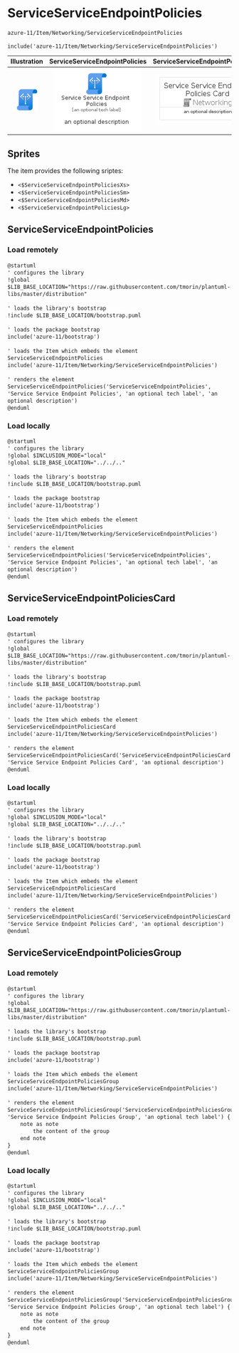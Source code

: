 # ServiceServiceEndpointPolicies


```text
azure-11/Item/Networking/ServiceServiceEndpointPolicies
```

```text
include('azure-11/Item/Networking/ServiceServiceEndpointPolicies')
```



| Illustration | ServiceServiceEndpointPolicies | ServiceServiceEndpointPoliciesCard | ServiceServiceEndpointPoliciesGroup |
| :---: | :---: | :---: | :---: |
| ![illustration for Illustration](../../../azure-11/Item/Networking/ServiceServiceEndpointPolicies.png) | ![illustration for ServiceServiceEndpointPolicies](../../../azure-11/Item/Networking/ServiceServiceEndpointPolicies.Local.png) | ![illustration for ServiceServiceEndpointPoliciesCard](../../../azure-11/Item/Networking/ServiceServiceEndpointPoliciesCard.Local.png) | ![illustration for ServiceServiceEndpointPoliciesGroup](../../../azure-11/Item/Networking/ServiceServiceEndpointPoliciesGroup.Local.png) |



## Sprites
The item provides the following sriptes:

- `<$ServiceServiceEndpointPoliciesXs>`
- `<$ServiceServiceEndpointPoliciesSm>`
- `<$ServiceServiceEndpointPoliciesMd>`
- `<$ServiceServiceEndpointPoliciesLg>`





## ServiceServiceEndpointPolicies

### Load remotely
```plantuml
@startuml
' configures the library
!global $LIB_BASE_LOCATION="https://raw.githubusercontent.com/tmorin/plantuml-libs/master/distribution"

' loads the library's bootstrap
!include $LIB_BASE_LOCATION/bootstrap.puml

' loads the package bootstrap
include('azure-11/bootstrap')

' loads the Item which embeds the element ServiceServiceEndpointPolicies
include('azure-11/Item/Networking/ServiceServiceEndpointPolicies')

' renders the element
ServiceServiceEndpointPolicies('ServiceServiceEndpointPolicies', 'Service Service Endpoint Policies', 'an optional tech label', 'an optional description')
@enduml
```

### Load locally
```plantuml
@startuml
' configures the library
!global $INCLUSION_MODE="local"
!global $LIB_BASE_LOCATION="../../.."

' loads the library's bootstrap
!include $LIB_BASE_LOCATION/bootstrap.puml

' loads the package bootstrap
include('azure-11/bootstrap')

' loads the Item which embeds the element ServiceServiceEndpointPolicies
include('azure-11/Item/Networking/ServiceServiceEndpointPolicies')

' renders the element
ServiceServiceEndpointPolicies('ServiceServiceEndpointPolicies', 'Service Service Endpoint Policies', 'an optional tech label', 'an optional description')
@enduml
```

## ServiceServiceEndpointPoliciesCard

### Load remotely
```plantuml
@startuml
' configures the library
!global $LIB_BASE_LOCATION="https://raw.githubusercontent.com/tmorin/plantuml-libs/master/distribution"

' loads the library's bootstrap
!include $LIB_BASE_LOCATION/bootstrap.puml

' loads the package bootstrap
include('azure-11/bootstrap')

' loads the Item which embeds the element ServiceServiceEndpointPoliciesCard
include('azure-11/Item/Networking/ServiceServiceEndpointPolicies')

' renders the element
ServiceServiceEndpointPoliciesCard('ServiceServiceEndpointPoliciesCard', 'Service Service Endpoint Policies Card', 'an optional description')
@enduml
```

### Load locally
```plantuml
@startuml
' configures the library
!global $INCLUSION_MODE="local"
!global $LIB_BASE_LOCATION="../../.."

' loads the library's bootstrap
!include $LIB_BASE_LOCATION/bootstrap.puml

' loads the package bootstrap
include('azure-11/bootstrap')

' loads the Item which embeds the element ServiceServiceEndpointPoliciesCard
include('azure-11/Item/Networking/ServiceServiceEndpointPolicies')

' renders the element
ServiceServiceEndpointPoliciesCard('ServiceServiceEndpointPoliciesCard', 'Service Service Endpoint Policies Card', 'an optional description')
@enduml
```

## ServiceServiceEndpointPoliciesGroup

### Load remotely
```plantuml
@startuml
' configures the library
!global $LIB_BASE_LOCATION="https://raw.githubusercontent.com/tmorin/plantuml-libs/master/distribution"

' loads the library's bootstrap
!include $LIB_BASE_LOCATION/bootstrap.puml

' loads the package bootstrap
include('azure-11/bootstrap')

' loads the Item which embeds the element ServiceServiceEndpointPoliciesGroup
include('azure-11/Item/Networking/ServiceServiceEndpointPolicies')

' renders the element
ServiceServiceEndpointPoliciesGroup('ServiceServiceEndpointPoliciesGroup', 'Service Service Endpoint Policies Group', 'an optional tech label') {
    note as note
        the content of the group
    end note
}
@enduml
```

### Load locally
```plantuml
@startuml
' configures the library
!global $INCLUSION_MODE="local"
!global $LIB_BASE_LOCATION="../../.."

' loads the library's bootstrap
!include $LIB_BASE_LOCATION/bootstrap.puml

' loads the package bootstrap
include('azure-11/bootstrap')

' loads the Item which embeds the element ServiceServiceEndpointPoliciesGroup
include('azure-11/Item/Networking/ServiceServiceEndpointPolicies')

' renders the element
ServiceServiceEndpointPoliciesGroup('ServiceServiceEndpointPoliciesGroup', 'Service Service Endpoint Policies Group', 'an optional tech label') {
    note as note
        the content of the group
    end note
}
@enduml
```

